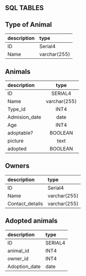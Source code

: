 
## SQL TABLES


## Type of Animal

|  description    |  type          |
| :---------------| :--------------|
| ID              | Serial4        |
| Name            | varchar(255)   |

## Animals

| description   | type           |
| :-------------| :-------------:|
| ID            | SERIAL4        |
| Name          | varchar(255)   |
| Type_id       |   INT4         |
| Admision_date | date           |
| Age           | INT4           |
| adoptable?    | BOOLEAN        |
| picture       | text           |
| adopted       | BOOLEAN        |

## Owners
|  description    |  type          |
| :---------------| :--------------|
| ID              | Serial4        |
| Name            | varchar(255)   |
| Contact_details | varchar(255)   |

## Adopted animals

|  description    |  type          |
| :---------------| :--------------|
| ID              | SERIAL4        |
| animal_id       | INT4           |
| owner_id        | INT4           |
| Adoption_date   | date           |
